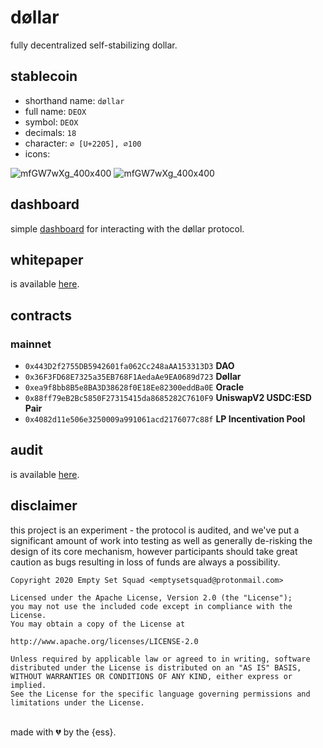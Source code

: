 # døllar
fully decentralized self-stabilizing dollar.

## stablecoin

- shorthand name: `døllar`
- full name: `DEOX`
- symbol: `DEOX`
- decimals: `18`
- character: `∅ [U+2205], ∅100`
- icons:

![mfGW7wXg_400x400](https://raw.githubusercontent.com/emptysetsquad/dollar-dashboard/master/public/logo/esd_logo_circle.png)
![mfGW7wXg_400x400](https://raw.githubusercontent.com/emptysetsquad/dollar-dashboard/master/public/logo/esd_logo_square.png)

## dashboard

simple [dashboard](https://github.com/emptysetsquad/dollar-dashboard) for interacting with the døllar protocol.

## whitepaper

is available [here](https://github.com/emptysetsquad/dollar/blob/master/d%C3%B8llar.pdf).

## contracts
### mainnet
- `0x443D2f2755DB5942601fa062Cc248aAA153313D3` **DAO**
- `0x36F3FD68E7325a35EB768F1AedaAe9EA0689d723` **Døllar**
- `0xea9f8bb8B5e8BA3D38628f0E18Ee82300eddBa0E` **Oracle**
- `0x88ff79eB2Bc5850F27315415da8685282C7610F9` **UniswapV2 USDC:ESD Pair**
- `0x4082d11e506e3250009a991061acd2176077c88f` **LP Incentivation Pool**

## audit

is available [here](https://github.com/emptysetsquad/dollar/blob/master/audit/REP-Dollar-06-11-20.pdf).

## disclaimer
this project is an experiment - the protocol is audited, and we've put a significant amount of work into testing as well as generally de-risking the design of its core mechanism, however participants should take great caution as bugs resulting in loss of funds are always a possibility.

```
Copyright 2020 Empty Set Squad <emptysetsquad@protonmail.com>

Licensed under the Apache License, Version 2.0 (the "License");
you may not use the included code except in compliance with the License.
You may obtain a copy of the License at

http://www.apache.org/licenses/LICENSE-2.0

Unless required by applicable law or agreed to in writing, software
distributed under the License is distributed on an "AS IS" BASIS,
WITHOUT WARRANTIES OR CONDITIONS OF ANY KIND, either express or implied.
See the License for the specific language governing permissions and
limitations under the License.
```

<br>
made with 💔️ by the {ess}.